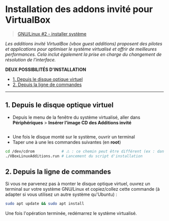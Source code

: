 # Installation des addons invité pour VirtualBox

> [GNU/Linux #2 - installer système](https://www.youtube.com/watch?v=0i2WTmKktbE)

_Les additions invité VirtualBox (_vbox guest additions_) proposent des pilotes et applications pour optimiser le système virtualisé et offrir de meilleures performances. Cela inclut également la prise en charge du changement de résolution de l'interface._

**DEUX POSSIBILITÉS D'INSTALLATION**
+ [1. Depuis le disque optique virtuel]()
+ [2. Depuis la ligne de commandes]()

---

## 1. Depuis le disque optique virtuel

+ Depuis le menu de la fenêtre du système virtualisé, aller dans **Périphériques** > **Insérer l'image CD des Additions invité**

<p align="center"><img src="https://nsa40.casimages.com/img/2019/12/26/191226031630264577.png" alt=""></p>

+ Une fois le disque monté sur le système, ouvrir un terminal
+ Taper une à une les commandes suivantes (en **root**)

```bash
cd /dev/cdrom            # ⚠ : ce chemin peut être différent (ex : dans /media)
./VBoxLinuxAdditions.run # Lancement du script d'installation
```

## 2. Depuis la ligne de commandes

Si vous ne parvenez pas à monter le disque optique virtuel, ouvrez un terminal sur votre système GNU/Linux et copiez/collez cette commande (à adapter si vous utilisez un autre système qu'Ubuntu) :

```bash
sudo apt update && sudo apt install 
```

Une fois l'opération terminée, redémarrez le système virtualisé.
